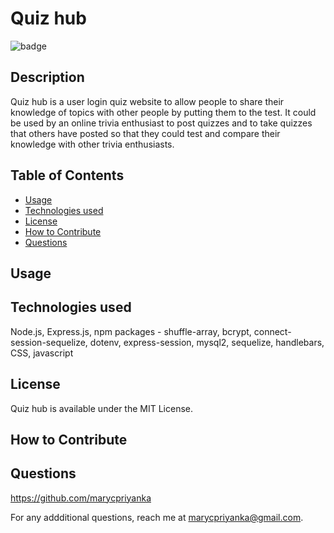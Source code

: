 # Quiz hub
![badge](https://img.shields.io/badge/MIT-License-blue.svg)

## Description

Quiz hub is a user login quiz website to allow people to share their knowledge of topics  with other people by putting them to the test. It could be used by an online trivia enthusiast to post quizzes and to take quizzes that others have posted so that they could test and compare their knowledge with other trivia enthusiasts.

## Table of Contents 

- [Usage](#usage)
- [Technologies used](#technologies-used)
- [License](#license)
- [How to Contribute](#how-to-contribute)
- [Questions](#questions)

## Usage



##  Technologies used

Node.js, Express.js, npm packages - shuffle-array, bcrypt, connect-session-sequelize, dotenv, express-session, mysql2, sequelize, handlebars, CSS, javascript

## License

Quiz hub is available under the MIT License.

## How to Contribute

 

## Questions

https://github.com/marycpriyanka

For any addditional questions, reach me at marycpriyanka@gmail.com.
